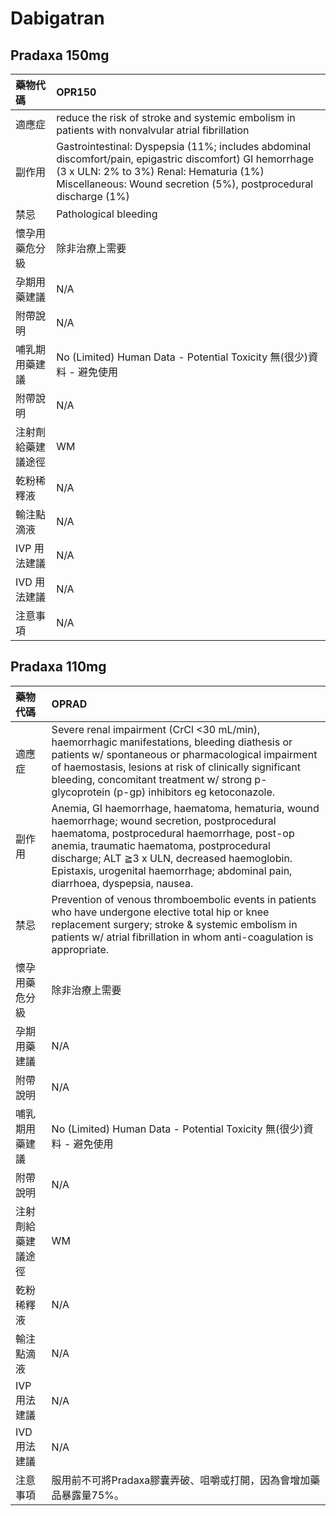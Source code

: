 # Dabigatran

## Pradaxa 150mg

| 藥物代碼 | OPR150 |
| :--- | :--- |
| 適應症 | reduce the risk of stroke and systemic embolism in patients with nonvalvular atrial fibrillation |
| 副作用 | Gastrointestinal: Dyspepsia \(11%; includes abdominal discomfort/pain, epigastric discomfort\)                                       GI  hemorrhage \(3 x ULN: 2% to 3%\)             Renal: Hematuria \(1%\)              Miscellaneous: Wound secretion \(5%\), postprocedural discharge \(1%\) |
| 禁忌 | Pathological bleeding |
| 懷孕用藥危分級 | 除非治療上需要 |
| 孕期用藥建議 | N/A |
| 附帶說明 | N/A |
| 哺乳期用藥建議 | No \(Limited\) Human Data - Potential Toxicity 無\(很少\)資料 - 避免使用 |
| 附帶說明 | N/A |
| 注射劑給藥建議途徑 | WM |
| 乾粉稀釋液 | N/A |
| 輸注點滴液 | N/A |
| IVP 用法建議 | N/A |
| IVD 用法建議 | N/A |
| 注意事項 | N/A |

## Pradaxa 110mg

| 藥物代碼 | OPRAD |
| :--- | :--- |
| 適應症 | Severe renal impairment \(CrCl &lt;30 mL/min\), haemorrhagic manifestations, bleeding diathesis or patients w/ spontaneous or pharmacological impairment of haemostasis, lesions at risk of clinically significant bleeding, concomitant treatment w/ strong p-glycoprotein \(p-gp\) inhibitors eg ketoconazole. |
| 副作用 | Anemia, GI haemorrhage, haematoma, hematuria, wound haemorrhage; wound secretion, postprocedural haematoma, postprocedural haemorrhage, post-op anemia, traumatic haematoma, postprocedural discharge; ALT ≧3 x ULN, decreased haemoglobin. Epistaxis, urogenital haemorrhage; abdominal pain, diarrhoea, dyspepsia, nausea. |
| 禁忌 | Prevention of venous thromboembolic events in patients who have undergone elective total hip or knee replacement surgery; stroke & systemic embolism in patients w/ atrial fibrillation in whom anti-coagulation is appropriate. |
| 懷孕用藥危分級 | 除非治療上需要 |
| 孕期用藥建議 | N/A |
| 附帶說明 | N/A |
| 哺乳期用藥建議 | No \(Limited\) Human Data - Potential Toxicity 無\(很少\)資料 - 避免使用 |
| 附帶說明 | N/A |
| 注射劑給藥建議途徑 | WM |
| 乾粉稀釋液 | N/A |
| 輸注點滴液 | N/A |
| IVP 用法建議 | N/A |
| IVD 用法建議 | N/A |
| 注意事項 | 服用前不可將Pradaxa膠囊弄破、咀嚼或打開，因為會增加藥品暴露量75%。 |

